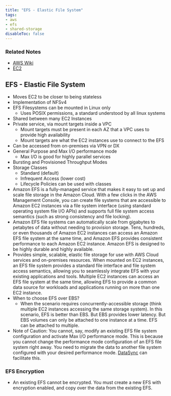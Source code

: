 ```yaml
---
title: "EFS - Elastic File System"
tags:
- aws
- efs
- shared-storage
disableToc: false
---
```


### Related Notes
- [AWS Wiki](/notes/aws/aws-wiki.md)
- [EC2](ec2.md)

## **EFS - Elastic File System**
- Moves EC2 to be closer to being stateless
- Implementation of NFSv4
- EFS Filesystems can be mounted in Linux only
	- Uses POSIX permissions, a standard understood by all linux systems
- Shared between many EC2 Instances
- Private service, via mount targets inside a VPC
	- Mount targets must be present in each AZ that a VPC uses to provide high availability
	- Mount targets are what the EC2 instances use to connect to the EFS
- Can be accessed from on-premises via VPN or DX
- General Purpose and Max I/O performance mode
	- Max I/O is good for highly parallel services
- Bursting and Provisioned Throughput Modes
- Storage Classes
	- Standard (default)
	- Infrequent Access (lower cost)
	- Lifecycle Policies can be used with classes
- Amazon EFS is a fully-managed service that makes it easy to set up and scale file storage in the Amazon Cloud. With a few clicks in the AWS Management Console, you can create file systems that are accessible to Amazon EC2 instances via a file system interface (using standard operating system file I/O APIs) and supports full file system access semantics (such as strong consistency and file locking).
- Amazon EFS file systems can automatically scale from gigabytes to petabytes of data without needing to provision storage. Tens, hundreds, or even thousands of Amazon EC2 instances can access an Amazon EFS file system at the same time, and Amazon EFS provides consistent performance to each Amazon EC2 instance. Amazon EFS is designed to be highly durable and highly available.
- Provides simple, scalable, elastic file storage for use with AWS Cloud services and on-premises resources. When mounted on EC2 instances, an EFS file system provides a standard file interface and file system access semantics, allowing you to seamlessly integrate EFS with your existing applications and tools. Multiple EC2 instances can access an EFS file system at the same time, allowing EFS to provide a common data source for workloads and applications running on more than one EC2 instance.
- When to choose EFS over EBS?
	- When the scenario requires concurrently-accessible storage (think multiple EC2 instances accessing the same storage system). In this scenario, EFS is better than EBS. But EBS provides lower latency. But EBS volumes can only be attached to one instance at a time. EFS can be attached to multiple.
- Note of Caution: You cannot, say, modify an existing EFS file system configuration and activate Max I/O performance mode. This is because you cannot change the performance mode configuration of an EFS file system right away. You need to migrate the data to another file system configured with your desired performance mode. [DataSync](/notes/aws/datasync.md) can facilitate this.

### EFS Encryption
- An existing EFS cannot be encrypted. You must create a new EFS with encryption enabled, and copy over the data from the existing EFS.